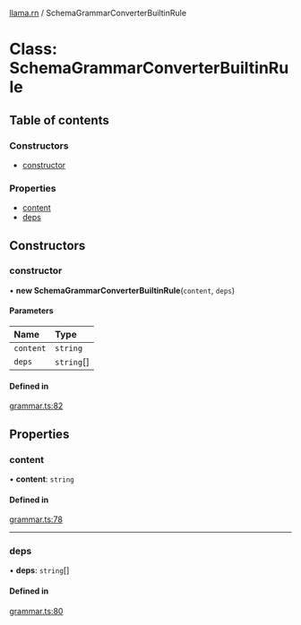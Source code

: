 [llama.rn](../README.md) / SchemaGrammarConverterBuiltinRule

# Class: SchemaGrammarConverterBuiltinRule

## Table of contents

### Constructors

- [constructor](SchemaGrammarConverterBuiltinRule.md#constructor)

### Properties

- [content](SchemaGrammarConverterBuiltinRule.md#content)
- [deps](SchemaGrammarConverterBuiltinRule.md#deps)

## Constructors

### constructor

• **new SchemaGrammarConverterBuiltinRule**(`content`, `deps`)

#### Parameters

| Name | Type |
| :------ | :------ |
| `content` | `string` |
| `deps` | `string`[] |

#### Defined in

[grammar.ts:82](https://github.com/mybigday/llama.rn/blob/0c04b5e/src/grammar.ts#L82)

## Properties

### content

• **content**: `string`

#### Defined in

[grammar.ts:78](https://github.com/mybigday/llama.rn/blob/0c04b5e/src/grammar.ts#L78)

___

### deps

• **deps**: `string`[]

#### Defined in

[grammar.ts:80](https://github.com/mybigday/llama.rn/blob/0c04b5e/src/grammar.ts#L80)
